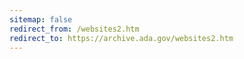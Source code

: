 ```yaml
---
sitemap: false 
redirect_from: /websites2.htm 
redirect_to: https://archive.ada.gov/websites2.htm 
---
```

